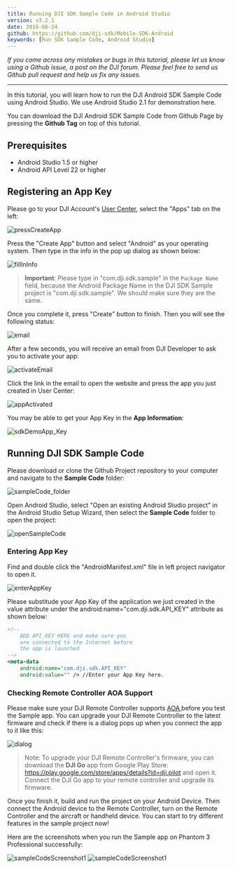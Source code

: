 ```yaml
---
title: Running DJI SDK Sample Code in Android Studio
version: v3.2.1
date: 2016-06-24
github: https://github.com/dji-sdk/Mobile-SDK-Android
keywords: [Run SDK Sample Code, Android Studio]
---
```


*If you come across any mistakes or bugs in this tutorial, please let us know using a Github issue, a post on the DJI forum. Please feel free to send us Github pull request and help us fix any issues.*

---

In this tutorial, you will learn how to run the DJI Android SDK Sample Code using Android Studio. We use Android Studio 2.1 for demonstration here. 

You can download the DJI Android SDK Sample Code from Github Page by pressing the **Github Tag** on top of this tutorial.

## Prerequisites

- Android Studio 1.5 or higher
- Android API Level 22 or higher

## Registering an App Key

Please go to your DJI Account's <a href="http://developer.dji.com/en/user/apps/" target="_blank">User Center</a>, select the "Apps" tab on the left:

![pressCreateApp](../../images/tutorials-and-samples/Android/RunSDKSampleInAndroidStudio/pressCreateApp.png)

Press the "Create App" button and select "Android" as your operating system. Then type in the info in the pop up dialog as shown below:

![fillInInfo](../../images/tutorials-and-samples/Android/RunSDKSampleInAndroidStudio/fillInInfo.png)

> **Important**: Please type in "com.dji.sdk.sample" in the `Package Name` field, because the Android Package Name in the DJI SDK Sample project is "com.dji.sdk.sample". We should make sure they are the same.

Once you complete it, press "Create" button to finish. Then you will see the following status:

![email](../../images/tutorials-and-samples/Android/RunSDKSampleInAndroidStudio/email.png)

After a few seconds, you will receive an email from DJI Developer to ask you to activate your app:

![activateEmail](../../images/tutorials-and-samples/Android/RunSDKSampleInAndroidStudio/activateEmail.png)

Click the link in the email to open the website and press the app you just created in User Center:

![appActivated](../../images/tutorials-and-samples/Android/RunSDKSampleInAndroidStudio/appActivated.png)

You may be able to get your App Key in the **App Information**:

![sdkDemoApp_Key](../../images/tutorials-and-samples/Android/RunSDKSampleInAndroidStudio/createAppSuccessful_android_en.png)

## Running DJI SDK Sample Code

Please download or clone the Github Project repository to your computer and navigate to the **Sample Code** folder:

![sampleCode_folder](../../images/tutorials-and-samples/Android/RunSDKSampleInAndroidStudio/sampleCode_folder.png)

Open Android Studio, select "Open an existing Android Studio project" in the Android Studio Setup Wizard, then select the **Sample Code** folder to open the project:

![openSampleCode](../../images/tutorials-and-samples/Android/RunSDKSampleInAndroidStudio/openSampleCode.png)

### Entering App Key

Find and double click the "AndroidManifest.xml" file in left project navigator to open it.

![enterAppKey](../../images/tutorials-and-samples/Android/RunSDKSampleInAndroidStudio/enterAppKey.png)

Please substitude your App Key of the application we just created in the value attribute under the android:name="com.dji.sdk.API_KEY" attribute as shown below:

~~~xml
<!--
    ADD API_KEY HERE and make sure you
    are connected to the Internet before
    the app is launched
-->
<meta-data
    android:name="com.dji.sdk.API_KEY"
    android:value="" /> //Enter your App Key here.
~~~

### Checking Remote Controller AOA Support

Please make sure your DJI Remote Controller supports <a href="https://source.android.com/devices/accessories/protocol.html" target="_blank"> AOA </a> before you test the Sample app. You can upgrade your DJI Remote Controller to the latest firmware and check if there is a dialog pops up when you connect the app to it like this:
 
![dialog](../../images/tutorials-and-samples/Android/RunSDKSampleInAndroidStudio/dialog.png)

> Note: To upgrade your DJI Remote Controller's firmware, you can download the **DJI Go** app from Google Play Store: <a href="https://play.google.com/store/apps/details?id=dji.pilot" target="_blank"> https://play.google.com/store/apps/details?id=dji.pilot </a> and open it. Connect the DJI Go app to your remote controller and upgrade its firmware.

Once you finish it, build and run the project on your Android Device. Then connect the Android device to the Remote Controller, turn on the Remote Controller and the aircraft or handheld device. You can start to try different features in the sample project now! 

Here are the screenshots when you run the Sample app on Phantom 3 Professional successfully:

![sampleCodeScreenshot1](../../images/tutorials-and-samples/Android/RunSDKSampleInAndroidStudio/sampleCodeScreenshot1.png)
![sampleCodeScreenshot1](../../images/tutorials-and-samples/Android/RunSDKSampleInAndroidStudio/sampleCodeScreenshot2.png)

